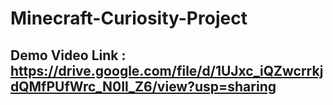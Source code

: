# Minecraft-Curiosity-Project

## Demo Video Link : https://drive.google.com/file/d/1UJxc_iQZwcrrkjdQMfPUfWrc_N0Il_Z6/view?usp=sharing

